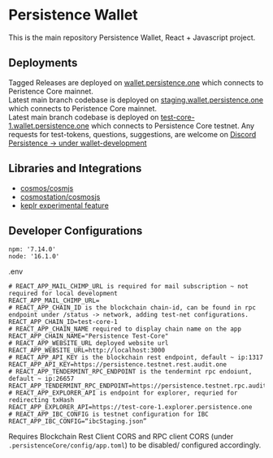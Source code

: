 # Persistence Wallet
This is the main repository Persistence Wallet, React + Javascript project.

## Deployments
Tagged Releases are deployed on [wallet.persistence.one](https://wallet.persistence.one) which connects to Peristence Core mainnet.   
Latest main branch codebase is deployed on [staging.wallet.persistence.one](https://staging.wallet.persistence.one) which connects to Peristence Core mainnet.   
Latest main branch codebase is deployed on [test-core-1.wallet.persistence.one](https://test-core-1.wallet.persistence.one) which connects to Persistence Core testnet.
Any requests for test-tokens, questions, suggestions, are welcome on [Discord Persistence -> under wallet-development](https://discord.gg/s8hBStXjKs)

## Libraries and Integrations   
- [cosmos/cosmjs](https://github.com/cosmos/cosmjs)
- [cosmostation/cosmosjs](https://github.com/cosmostation/cosmosjs)
- [keplr experimental feature](https://github.com/chainapsis/keplr-example)
## Developer Configurations
```
npm: '7.14.0'
node: '16.1.0'
```

.env 
```
# REACT_APP_MAIL_CHIMP_URL is required for mail subscription ~ not required for local development
REACT_APP_MAIL_CHIMP_URL=
# REACT_APP_CHAIN_ID is the blockchain chain-id, can be found in rpc endpoint under /status -> network, adding test-net configurations.
REACT_APP_CHAIN_ID=test-core-1
# REACT_APP_CHAIN_NAME required to display chain name on the app
REACT_APP_CHAIN_NAME="Persistence Test-Core"
# REACT_APP_WEBSITE_URL deployed website url
REACT_APP_WEBSITE_URL=http://localhost:3000
# REACT_APP_API_KEY is the blockchain rest endpoint, default ~ ip:1317
REACT_APP_API_KEY=https://persistence.testnet.rest.audit.one
# REACT_APP_TENDERMINT_RPC_ENDPOINT is the tendermint rpc endoiunt, default ~ ip:26657
REACT_APP_TENDERMINT_RPC_ENDPOINT=https://persistence.testnet.rpc.audit.one
# REACT_APP_EXPLORER_API is endpoint for explorer, requried for redirecting txHash
REACT_APP_EXPLORER_API=https://test-core-1.explorer.persistence.one
# REACT_APP_IBC_CONFIG is testnet configuration for IBC 
REACT_APP_IBC_CONFIG=“ibcStaging.json”
```
Requires Blockchain Rest Client CORS and RPC client CORS (under `.persistenceCore/config/app.toml`) to be disabled/ configured accordingly.

